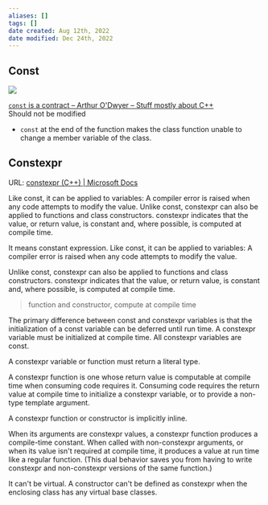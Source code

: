 ```yaml
---
aliases: []
tags: [] 
date created: Aug 12th, 2022
date modified: Dec 24th, 2022
---
```


## Const
![](https://img.ynchen.me/2022/10/92123767a39e7835cf57a84e836730c9.webp)

[`const` is a contract – Arthur O'Dwyer – Stuff mostly about C++](https://quuxplusone.github.io/blog/2019/01/03/const-is-a-contract/)  
Should not be modified
- `const` at the end of the function makes the class function unable to change a member variable of the class.

## Constexpr
URL: [constexpr (C++) | Microsoft Docs](https://docs.microsoft.com/en-us/cpp/cpp/constexpr-cpp?view=msvc-170)

Like const, it can be applied to variables: A compiler error is raised when any code attempts to modify the value. Unlike const, constexpr can also be applied to functions and class constructors. constexpr indicates that the value, or return value, is constant and, where possible, is computed at compile time.

It means constant expression. Like const, it can be applied to variables: A compiler error is raised when any code attempts to modify the value.

Unlike const, constexpr can also be applied to functions and class constructors. constexpr indicates that the value, or return value, is constant and, where possible, is computed at compile time.
> function and constructor, compute at compile time

The primary difference between const and constexpr variables is that the initialization of a const variable can be deferred until run time. A constexpr variable must be initialized at compile time. All constexpr variables are const.

A constexpr variable or function must return a literal type.

A constexpr function is one whose return value is computable at compile time when consuming code requires it. Consuming code requires the return value at compile time to initialize a constexpr variable, or to provide a non-type template argument.

A constexpr function or constructor is implicitly inline.

When its arguments are constexpr values, a constexpr function produces a compile-time constant. When called with non-constexpr arguments, or when its value isn't required at compile time, it produces a value at run time like a regular function. (This dual behavior saves you from having to write constexpr and non-constexpr versions of the same function.)

It can't be virtual. A constructor can't be defined as constexpr when the enclosing class has any virtual base classes.

